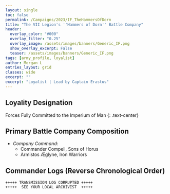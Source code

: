 ```yaml
---
layout: single
toc: false
permalink: /Campaigns/2023/IF_TheHammersOfDorn
title: "The VII Legion's ''Hammers of Dorn'' Battle Company"
header:
  overlay_color: "#000"
  overlay_filter: "0.25"
  overlay_image: /assets/images/banners/Generic_IF.png
  show_overlay_excerpt: False
  teaser: /assets/images/banners/Generic_IF.png
tags: [army_profile, loyalist]
author: Morgan L
entries_layout: grid
classes: wide
excerpt: ""
excerpt: "Loyalist | Lead by Captain Erastus"
---
```


## Loyality Designation
Forces Fully Committed to the Imperium of Man
{: .text-center}

## Primary Battle Company Composition
- *Company Command:* 
  - Commander Compell, Sons of Horus
  - Armistos Æglyne, Iron Warriors

## Commander Logs (Reverse Chronological Order)

```
+++++ TRANSMISSION LOG CORRUPTED +++++
+++++  SEE YOUR LOCAL ARCHIVIST  +++++
```